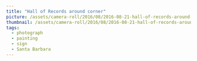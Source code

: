 ```yaml
---
title: "Hall of Records around corner"
picture: /assets/camera-roll/2016/08/2016-08-21-hall-of-records-around-corner/20160821_200024255_iOS.jpg
thumbnail: /assets/camera-roll/2016/08/2016-08-21-hall-of-records-around-corner/20160821_200024255_iOS-thumbnail.jpg
tags:
  - photograph
  - painting
  - sign
  - Santa Barbara
---
```

